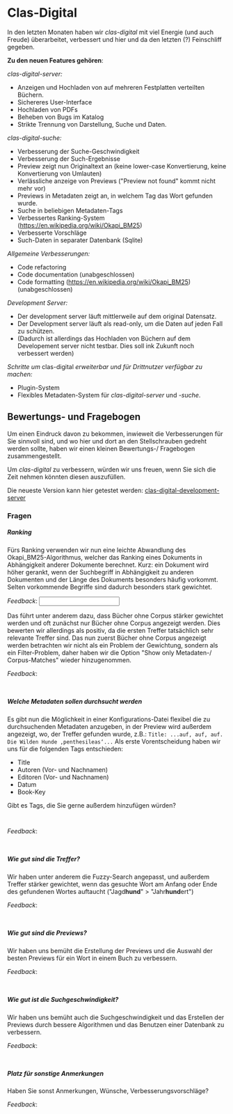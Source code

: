 # Clas-Digital

In den letzten Monaten haben wir _clas-digital_ mit viel Energie (und auch Freude)
überarbeitet, verbessert und hier und da den letzten (?) Feinschliff gegeben.

__Zu den neuen Features gehören__:

_clas-digital-server:_
- Anzeigen und Hochladen von auf mehreren Festplatten verteilten Büchern.
- Sichereres User-Interface 
- Hochladen von PDFs 
- Beheben von Bugs im Katalog
- Strikte Trennung von Darstellung, Suche und Daten.

_clas-digital-suche:_
- Verbesserung der Suche-Geschwindigkeit
- Verbesserung der Such-Ergebnisse
- Preview zeigt nun Originaltext an (keine lower-case Konvertierung, keine
  Konvertierung von Umlauten)
- Verlässliche anzeige von Previews ("Preview not found" kommt nicht mehr vor)
- Previews in Metadaten zeigt an, in welchem Tag das Wort gefunden wurde.
- Suche in beliebigen Metadaten-Tags
- Verbessertes Ranking-System (https://en.wikipedia.org/wiki/Okapi_BM25)
- Verbesserte Vorschläge
- Such-Daten in separater Datenbank (Sqlite)

_Allgemeine Verbesserungen:_
- Code refactoring
- Code documentation (unabgeschlossen)
- Code formatting (https://en.wikipedia.org/wiki/Okapi_BM25) (unabgeschlossen)

_Development Server:_
- Der development server läuft mittlerweile auf dem original Datensatz. 
- Der Development server läuft als read-only, um die Daten auf jeden Fall zu
  schützen. 
- (Dadurch ist allerdings das Hochladen von Büchern auf dem Developement server
  nicht testbar. Dies soll ink Zukunft noch verbessert werden)

_Schritte um_ clas-digital _erweiterbar und für Drittnutzer verfügbar zu machen:_
- Plugin-System 
- Flexibles Metadaten-System für _clas-digital-server_ und _-suche_.


## Bewertungs- und Fragebogen

Um einen Eindruck davon zu bekommen, inwieweit die Verbesserungen für Sie
sinnvoll sind, und wo hier und dort an den Stellschrauben gedreht werden
sollte, haben wir einen kleinen Bewertungs-/ Fragebogen zusammengestellt.

Um _clas-digital_ zu verbessern, würden wir uns freuen, wenn Sie sich die Zeit
nehmen könnten diesen auszufüllen. 

Die neueste Version kann hier getestet werden: [clas-digital-development-server](clas-digital.uni-frankfurt.de:9991/)

### Fragen

##### Ranking
Fürs Ranking verwenden wir nun eine leichte Abwandlung des Okapi_BM25-Algorithmus, 
welcher das Ranking eines Dokuments in Abhängigkeit anderer Dokumente berechnet. 
Kurz: ein Dokument wird höher gerankt, wenn der Suchbegriff in Abhängigkeit zu 
anderen Dokumenten und der Länge des Dokuments besonders häufig vorkommt. 
Selten vorkommende Begriffe sind dadurch besonders stark gewichtet.

_Feedback_: 
<input type="text" id="name" name="name"/>

Das führt unter anderem dazu, dass Bücher ohne Corpus stärker gewichtet werden
und oft zunächst nur Bücher ohne Corpus angezeigt werden.
Dies bewerten wir allerdings als positiv, da die ersten Treffer tatsächlich sehr
relevante Treffer sind. Das nun zuerst Bücher ohne Corpus angezeigt werden
betrachten wir nicht als ein Problem der Gewichtung, sondern als ein Filter-Problem,
daher haben wir die Option "Show only Metadaten-/ Corpus-Matches" wieder
hinzugenommen.

_Feedback_: 
```


```

##### Welche Metadaten sollen durchsucht werden
Es gibt nun die Möglichkeit in einer Konfigurations-Datei flexibel die zu
durchsuchenden Metadaten anzugeben, in der Preview wird außerdem angezeigt, wo,
der Treffer gefunden wurde, z.B.: `Title: ...auf, auf, auf. Die Wilden Hunde ‚penthesileas‘...`
Als erste Vorentscheidung haben wir uns für die folgenden Tags entschieden:
- Title
- Autoren (Vor- und Nachnamen)
- Editoren (Vor- und Nachnamen)
- Datum 
- Book-Key

Gibt es Tags, die Sie gerne außerdem hinzufügen würden?
```


```

_Feedback_: 
```


```


##### Wie gut sind die Treffer?
Wir haben unter anderem die Fuzzy-Search angepasst, und außerdem Treffer stärker
gewichtet, wenn das gesuchte Wort am Anfang oder Ende des gefundenen Wortes
auftaucht ("Jagd**hund**" > "Jahr**hund**ert")

_Feedback_: 
```


```

##### Wie gut sind die Previews?
Wir haben uns bemüht die Erstellung der Previews und die Auswahl der besten
Previews für ein Wort in einem Buch zu verbessern.

_Feedback_: 
```


```

##### Wie gut ist die Suchgeschwindigkeit?
Wir haben uns bemüht auch die Suchgeschwindigkeit und das Erstellen der
Previews durch bessere Algorithmen und das Benutzen einer Datenbank zu
verbessern. 

_Feedback_: 
```


```

##### Platz für sonstige Anmerkungen
Haben Sie sonst Anmerkungen, Wünsche, Verbesserungsvorschläge?

_Feedback_: 
```


```
